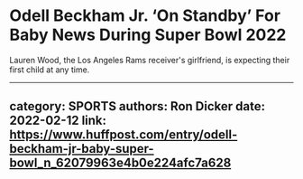 # Odell Beckham Jr. ‘On Standby’ For Baby News During Super Bowl 2022

Lauren Wood, the Los Angeles Rams receiver's girlfriend, is expecting their first child at any time.

---
category: SPORTS
authors: Ron Dicker
date: 2022-02-12
link: https://www.huffpost.com/entry/odell-beckham-jr-baby-super-bowl_n_62079963e4b0e224afc7a628
---
